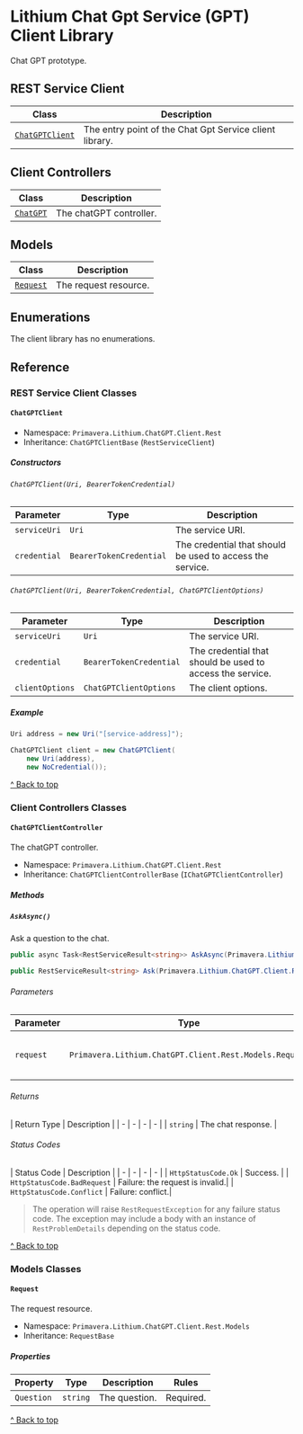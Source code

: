 ﻿# <a name="root"></a>Lithium Chat Gpt Service (GPT) Client Library

Chat GPT prototype.

## REST Service Client

| Class | Description |
| - | - |
| [`ChatGPTClient`](#ChatGPTClient) | The entry point of the Chat Gpt Service client library. |

## Client Controllers

| Class | Description |
| - | - |
| [`ChatGPT`](#ChatGPTClientController) | The chatGPT controller. |

## Models

| Class | Description |
| - | - |
| [`Request`](#Request) | The request resource. |

## Enumerations

The client library has no enumerations.

## Reference

### REST Service Client Classes

#### <a name="ChatGPTClient"></a>`ChatGPTClient`

- Namespace: `Primavera.Lithium.ChatGPT.Client.Rest`
- Inheritance: `ChatGPTClientBase` (`RestServiceClient`)

##### Constructors

###### `ChatGPTClient(Uri, BearerTokenCredential)`

| Parameter | Type | Description |
| - | - | - |
| `serviceUri` | `Uri` | The service URI. |
| `credential` | `BearerTokenCredential` | The credential that should be used to access the service. |

###### `ChatGPTClient(Uri, BearerTokenCredential, ChatGPTClientOptions)`

| Parameter | Type | Description |
| - | - | - |
| `serviceUri` | `Uri` | The service URI. |
| `credential` | `BearerTokenCredential` | The credential that should be used to access the service. |
| `clientOptions` | `ChatGPTClientOptions` | The client options. |

##### Example

```csharp
Uri address = new Uri("[service-address]");

ChatGPTClient client = new ChatGPTClient(
    new Uri(address),
    new NoCredential());
```

[^ Back to top](#root)

### Client Controllers Classes

#### <a name="ChatGPTClientController"></a>`ChatGPTClientController`

The chatGPT controller.

- Namespace: `Primavera.Lithium.ChatGPT.Client.Rest`
- Inheritance: `ChatGPTClientControllerBase` (`IChatGPTClientController`)

##### Methods

##### `AskAsync()`

Ask a question to the chat.

```csharp
public async Task<RestServiceResult<string>> AskAsync(Primavera.Lithium.ChatGPT.Client.Rest.Models.Request request, CancellationToken cancellationToken = default);

public RestServiceResult<string> Ask(Primavera.Lithium.ChatGPT.Client.Rest.Models.Request request);
```

###### Parameters

| Parameter | Type | Description | Rules |
| - | - | - | - |
| `request` | `Primavera.Lithium.ChatGPT.Client.Rest.Models.Request` | The request with the question. | Required.  |


###### Returns

| Return Type | Description |
| - | - | - | - |
| `string` | The chat response. |


###### Status Codes

| Status Code | Description |
| - | - | - | - |
| `HttpStatusCode.Ok` | Success. |
| `HttpStatusCode.BadRequest` | Failure: the request is invalid.|
| `HttpStatusCode.Conflict` | Failure: conflict.|

> The operation will raise `RestRequestException` for any failure status code. The exception may include a body with an instance of `RestProblemDetails` depending on the status code.


[^ Back to top](#root)

### Models Classes

#### <a name="Request"></a>`Request`

The request resource.

- Namespace: `Primavera.Lithium.ChatGPT.Client.Rest.Models`
- Inheritance: `RequestBase`

##### Properties

| Property | Type | Description | Rules |
| - | - | - | - |
| `Question` | `string` | The question. | Required.  |

[^ Back to top](#root)

